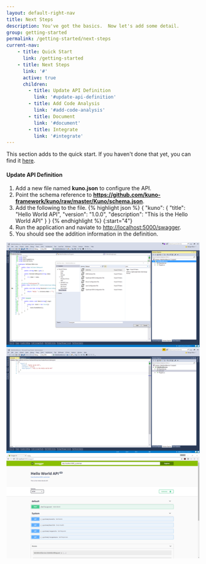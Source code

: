 ```yaml
---
layout: default-right-nav
title: Next Steps
description: You've got the basics.  Now let's add some detail.
group: getting-started
permalink: /getting-started/next-steps
current-nav:
    - title: Quick Start
      link: /getting-started          
    - title: Next Steps
      link: '#'
      active: true
      children:
        - title: Update API Definition
          link: '#update-api-definition'
        - title: Add Code Analysis
          link: '#add-code-analysis'
        - title: Document
          link: '#document'
        - title: Integrate
          link: '#integrate'
---
```


This section adds to the quick start.  If you haven't done that yet, you can find it [here](/).

#### Update API Definition
1. Add a new file named **kuno.json** to configure the API.  
2. Point the schema reference to **https://github.com/kuno-framework/kuno/raw/master/Kuno/schema.json**.
3. Add the following to the file.
{% highlight json %}
{
  "kuno": {
    "title": "Hello World API",
    "version": "1.0.0",
    "description": "This is the Hello World API"
  }
}
{% endhighlight %}
{:start="4"}
4. Run the application and naviate to [http://localhost:5000/swagger](http://localhost:5000/swagger).
5. You should see the addition information in the definition.

<div class="lightgallery">
  <a href="/assets/img/next-steps/screen-1.png">
      <img src="/assets/img/next-steps/screen-1.png" />
  </a>
  <a href="/assets/img/next-steps/screen-2.png">
      <img src="/assets/img/next-steps/screen-2.png" />
  </a>
  <a href="/assets/img/next-steps/screen-3.png">
      <img src="/assets/img/next-steps/screen-3.png" />
  </a>
</div>




<script src="https://code.jquery.com/jquery-3.2.1.slim.min.js" integrity="sha256-k2WSCIexGzOj3Euiig+TlR8gA0EmPjuc79OEeY5L45g=" crossorigin="anonymous"></script>
<script src="https://cdn.jsdelivr.net/g/lightgallery,lg-autoplay,lg-fullscreen,lg-hash,lg-pager,lg-share,lg-thumbnail,lg-video,lg-zoom"></script>

<style type="text/css">
.lg-backdrop.in {
    opacity: 0.65;
}

.fixed-size.lg-outer .lg-inner {
}

.fixed-size.lg-outer .lg-sub-html {
    position: absolute;
    text-align: left;
}

.fixed-size.lg-outer .lg-toolbar {
    background-color: transparent;
    height: 0;
}

.fixed-size.lg-outer .lg-toolbar .lg-icon {
    color: #FFF;
}

.fixed-size.lg-outer .lg-img-wrap {
    padding: 12px;
}

.lightgallery a {
    text-decoration: none !important;
}
</style>

<script type="text/javascript">
$(".lightgallery").lightGallery({
    mode: 'lg-fade',
    addClass: 'fixed-size',
    download: false,
    startClass: '',
    enableSwipe: false,
    enableDrag: false,
    share:false,
    autoplay:false,
    autoplayControls:false,
    thumbnail: false,
    actualSize: false,
    hideControlOnEnd: true,
    loop: false,
    speed: 200}); 
</script>